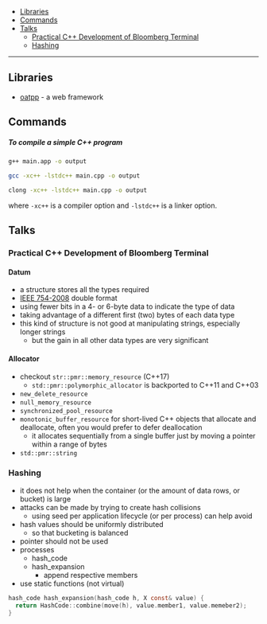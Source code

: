- [Libraries](#libraries)
- [Commands](#commands)
- [Talks](#talks)
  * [Practical C++ Development of Bloomberg Terminal](#practical-c-development-of-bloomberg-terminal)
  * [Hashing](#hashing)
____

## Libraries

- [oatpp](https://github.com/oatpp/oatpp) - a web framework


## Commands

##### To compile a simple C++ program

```sh
g++ main.app -o output
```

```sh
gcc -xc++ -lstdc++ main.cpp -o output
```

```sh
clong -xc++ -lstdc++ main.cpp -o output
```

where `-xc++` is a compiler option and `-lstdc++` is a linker option.

## Talks

### Practical C++ Development of Bloomberg Terminal

#### Datum

- a structure stores all the types required
- [IEEE 754-2008](https://standards.ieee.org/standard/754-2008.html) double
  format
- using fewer bits in a 4- or 6-byte data to indicate the type of data
- taking advantage of a different first (two) bytes of each data type
- this kind of structure is not good at manipulating strings, especially longer
    strings
  - but the gain in all other data types are very significant

#### Allocator

- checkout `str::pmr::memory_resource` (C++17)
  - `std::pmr::polymorphic_allocator` is backported to C++11 and C++03
- `new_delete_resource`
- `null_memory_resource`
- `synchronized_pool_resource`
- `monotonic_buffer_resource` for short-lived C++ objects that allocate and
    deallocate, often you would prefer to defer deallocation
  - it allocates sequentially from a single buffer just by moving a pointer
      within a range of bytes
- `std::pmr::string`

### Hashing

- it does not help when the container (or the amount of data rows, or bucket)
  is large
- attacks can be made by trying to create hash collisions
  - using seed per application lifecycle (or per process) can help avoid
- hash values should be uniformly distributed
  - so that bucketing is balanced
- pointer should not be used
- processes
  - hash_code
  - hash_expansion
    - append respective members
- use static functions (not virtual)

```c
hash_code hash_expansion(hash_code h, X const& value) {
  return HashCode::combine(move(h), value.member1, value.memeber2);
}
```


